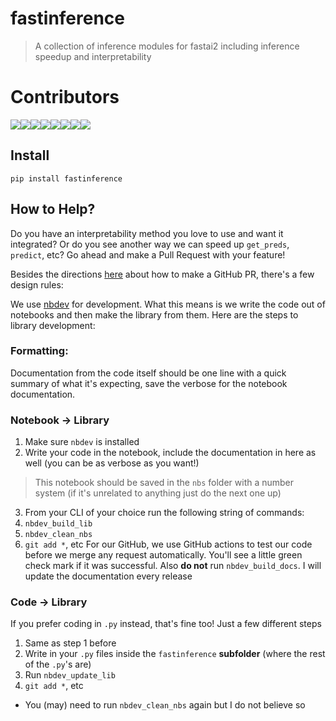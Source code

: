 # fastinference
> A collection of inference modules for fastai2 including inference speedup and interpretability

# Contributors
[![](https://sourcerer.io/fame/muellerzr/muellerzr/fastinference/images/0)](https://sourcerer.io/fame/muellerzr/muellerzr/fastinference/links/0)[![](https://sourcerer.io/fame/muellerzr/muellerzr/fastinference/images/1)](https://sourcerer.io/fame/muellerzr/muellerzr/fastinference/links/1)[![](https://sourcerer.io/fame/muellerzr/muellerzr/fastinference/images/2)](https://sourcerer.io/fame/muellerzr/muellerzr/fastinference/links/2)[![](https://sourcerer.io/fame/muellerzr/muellerzr/fastinference/images/3)](https://sourcerer.io/fame/muellerzr/muellerzr/fastinference/links/3)[![](https://sourcerer.io/fame/muellerzr/muellerzr/fastinference/images/4)](https://sourcerer.io/fame/muellerzr/muellerzr/fastinference/links/4)[![](https://sourcerer.io/fame/muellerzr/muellerzr/fastinference/images/5)](https://sourcerer.io/fame/muellerzr/muellerzr/fastinference/links/5)[![](https://sourcerer.io/fame/muellerzr/muellerzr/fastinference/images/6)](https://sourcerer.io/fame/muellerzr/muellerzr/fastinference/links/6)[![](https://sourcerer.io/fame/muellerzr/muellerzr/fastinference/images/7)](https://sourcerer.io/fame/muellerzr/muellerzr/fastinference/links/7)


## Install

`pip install fastinference`

## How to Help?

Do you have an interpretability method you love to use and want it integrated? Or do you see another way we can speed up `get_preds`, `predict`, etc? Go ahead and make a Pull Request with your feature!

Besides the directions [here](https://help.github.com/en/github/collaborating-with-issues-and-pull-requests/creating-a-pull-request) about how to make a GitHub PR, there's a few design rules:

We use [nbdev](https://github.com/fastai/nbdev) for development. What this means is we write the code out of notebooks and then make the library from them. Here are the steps to library development:

### Formatting:
Documentation from the code itself should be one line with a quick summary of what it's expecting, save the verbose for the notebook documentation. 

### Notebook -> Library
1. Make sure `nbdev` is installed
2. Write your code in the notebook, include the documentation in here as well (you can be as verbose as you want!) 
  > This notebook should be saved in the `nbs` folder with a number system (if it's unrelated to anything just do the next one up)
3. From your CLI of your choice run the following string of commands:
  1. `nbdev_build_lib`
  2. `nbdev_clean_nbs`
  3. `git add *`, etc
For our GitHub, we use GitHub actions to test our code before we merge any request automatically. You'll see a little green check mark if it was successful. Also **do not** run `nbdev_build_docs`. I will update the documentation every release

### Code -> Library
If you prefer coding in `.py` instead, that's fine too! Just a few different steps
1. Same as step 1 before
2. Write in your `.py` files inside the `fastinference` **subfolder** (where the rest of the `.py`'s are)
3. Run `nbdev_update_lib`
4. `git add *`, etc
* You (may) need to run `nbdev_clean_nbs` again but I do not believe so
